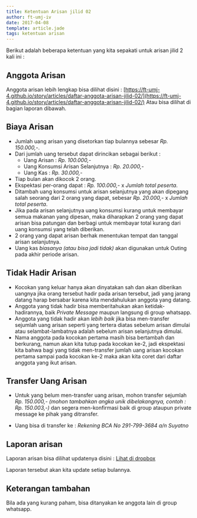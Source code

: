 ```yaml
---
title: Ketentuan Arisan jilid 02
author: ft-umj-iv
date: 2017-04-08
template: article.jade
tags: ketentuan arisan
---
```


Berikut adalah beberapa ketentuan yang kita sepakati untuk arisan jilid 2 kali ini :

<span class="more"></span>

## Anggota Arisan
Anggota arisan lebih lengkap bisa dilihat disini :
[https://ft-umj-4.github.io/story/articles/daftar-anggota-arisan-jilid-02/](https://ft-umj-4.github.io/story/articles/daftar-anggota-arisan-jilid-02/)
Atau bisa dilihat di bagian laporan dibawah.

## Biaya Arisan
+ Jumlah uang arisan yang disetorkan tiap bulannya sebesar *Rp. 150.000,-*.
+ Dari jumlah uang tersebut dapat dirincikan sebagai berikut :
	- Uang Arisan : *Rp. 100.000,-*
	- Uang Konsumsi Arisan Selanjutnya : *Rp. 20.000,-*
	- Uang Kas : *Rp. 30.000,-*
+ Tiap bulan akan dikocok 2 orang.	
+ Ekspektasi per-orang dapat : *Rp. 100.000,-* x *Jumlah total peserta*.
+ Ditambah uang konsumsi untuk arisan selanjutnya yang akan dipegang salah seorang dari 2 orang yang dapat, sebesar *Rp. 20.000,-* x *Jumlah total peserta*.
+ Jika pada arisan selanjutnya uang konsumsi kurang untuk membayar semua makanan yang dipesan, maka diharapkan 2 orang yang dapat arisan bisa patungan dan berbagi untuk membayar total kurang dari uang konsumsi yang telah diberikan.
+ 2 orang yang dapat arisan berhak menentukan tempat dan tanggal arisan selanjutnya.
+ Uang kas _biasanya (atau bisa jadi tidak)_  akan digunakan untuk Outing pada akhir periode arisan.

## Tidak Hadir Arisan
+ Kocokan yang keluar hanya akan dinyatakan sah dan akan diberikan uangnya jika orang tersebut hadir pada arisan tersebut, jadi yang jarang datang harap bersabar karena kita mendahulukan anggota yang datang.
+ Anggota yang tidak hadir bisa memberitahukan akan ketidak-hadirannya, baik _Private Message_ maupun langsung di group whatsapp.
+ Anggota yang tidak hadir akan _lebih baik_ jika bisa men-transfer sejumlah uang arisan seperti yang tertera diatas sebelum arisan dimulai atau selambat-lambatnya adalah sebelum arisan selanjutnya dimulai.
+ Nama anggota pada kocokan pertama masih bisa bertambah dan berkurang, namun akan kita tutup pada kocokan ke-2, jadi ekspektasi kita bahwa bagi yang tidak men-transfer jumlah uang arisan kocokan pertama sampai pada kocokan ke-2 maka akan kita coret dari daftar anggota yang ikut arisan.

## Transfer Uang Arisan
+ Untuk yang belum men-transfer uang arisan, mohon transfer sejumlah *Rp. 150.000,-* _(mohon tambahkan angka unik dibelakangnya, contoh : Rp. 150.003,-)_ dan segera men-konfirmasi baik di group ataupun private message ke pihak yang ditransfer.

+ Uang bisa di transfer ke :
*Rekening BCA No 291-799-3684 a/n Suyatno*

## Laporan arisan
Laporan arisan bisa dilihat updatenya disini :
[Lihat di dropbox](https://www.dropbox.com/s/lqrvit24hfh3fot/Arisan%20UMJ%20TechInfo4%20Jilid%2002.xlsx?dl=0)

Laporan tersebut akan kita update setiap bulannya.

## Keterangan tambahan
Bila ada yang kurang paham, bisa ditanyakan ke anggota lain di group whatsapp.

